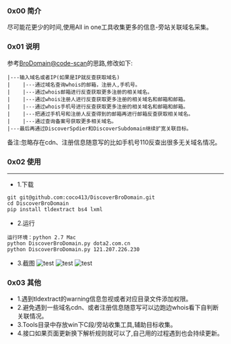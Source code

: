### 0x00 简介
尽可能花更少的时间,使用All in one工具收集更多的信息-旁站关联域名采集。


### 0x01 说明
参考[BroDomain@code-scan](https://github.com/code-scan/BroDomain)的思路,修改如下:
```
|---输入域名或者IP(如果是IP就反查获取域名)
|    |---通过域名查询whois的邮箱，注册人,手机号。
|    |---通过whois邮箱进行反查获取更多注册的相关域名。
|    |---通过whois注册人进行反查获取更多注册的相关域名和邮箱和邮箱。
|    |---通过whois手机号进行反查获取更多注册的相关域名和邮箱和邮箱。
|    |---把通过手机号和注册人反查得到的邮箱再进行邮箱反查获取相关域名。
|    |---通过查询备案号获取更多相关域名。
|---最后再通过DiscoverSpdier和DiscoverSubdomain继续扩宽关联目标。
```
备注:忽略存在cdn、注册信息随意写的比如手机号110反查出很多无关域名情况。


### 0x02 使用
___
- 1.下载
```
git git@github.com:coco413/DiscoverBroDomain.git
cd DiscoverBroDomain
pip install tldextract bs4 lxml
```
- 2.运行
```
运行环境：python 2.7 Mac
python DiscoverBroDomain.py dota2.com.cn
python DiscoverBroDomain.py 121.207.226.230
```
- 3.截图
![test](https://s1.ax1x.com/2018/05/09/CwUDld.jpg)
![test](https://s1.ax1x.com/2018/05/09/CwaSXR.png)
![test](https://s1.ax1x.com/2018/05/09/CwUr6A.png)


### 0x03 其他
- 1.遇到tldextract的warning信息忽视或者对应目录文件添加权限。
- 2.避免遇到一些域名cdn、或者注册信息随意写可以边跑边whois看下自判断关联情况。
- 3.Tools目录中存放win下C段/旁站收集工具,辅助目标收集。
- 4.接口如果页面更新换下解析规则就可以了,自己用的过程遇到也会持续更新。

